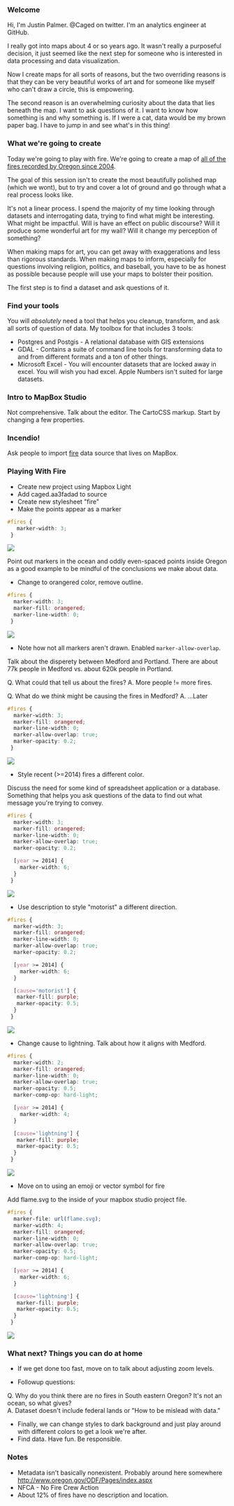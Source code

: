 ### Welcome
Hi, I'm Justin Palmer.  @Caged on twitter.  I'm an analytics engineer at GitHub.

I really got into maps about 4 or so years ago.  It wasn't really a purposeful decision, it just seemed like the next step for someone who is interested in data processing and data visualization.

Now I create maps for all sorts of reasons, but the two overriding reasons is that they can be very beautiful works of art and for someone like myself who can't draw a circle, this is empowering.

The second reason is an overwhelming curiosity about the data that lies beneath the map.  I want to ask questions of it. I want to know how something is and why something is.  If I were a cat, data would be my brown paper bag.  I have to jump in and see what's in this thing!

### What we're going to create

Today we're going to play with fire.  We're going to create a map of [all of the fires recorded by Oregon since 2004](https://data.oregon.gov/Natural-Resources/2005-2014-Fire-Data/9nkj-mp3y).

The goal of this session isn't to create the most beautifully polished map (which we wont), but to try and cover a lot of ground and go through what a real process looks like.

It's not a linear process.  I spend the majority of my time looking through datasets and interrogating data, trying to find what might be interesting. What might be impactful.  Will is have an effect on public discourse?  Will it produce some wonderful art for my wall?  Will it change my perception of something?

When making maps for art, you can get away with exaggerations and less than rigorous standards.  When making maps to inform, especially for questions involving religion, politics, and baseball, you have to be as honest as possible because people will use your maps to bolster their position.

The first step is to find a dataset and ask questions of it.

### Find your tools

You will *absolutely* need a tool that helps you cleanup, transform, and ask all sorts of question of data.  My toolbox for that includes 3 tools:

* Postgres and Postgis - A relational database with GIS extensions
* GDAL - Contains a suite of command line tools for transforming data to and from different formats and a ton of other things.
* Microsoft Excel - You will encounter datasets that are locked away in excel.  You will wish you had excel.  Apple Numbers isn't suited for large datasets.

### Intro to MapBox Studio
Not comprehensive.  Talk about the editor.  The CartoCSS markup.
Start by changing a few properties.

### Incendio!
Ask people to import [fire](https://data.oregon.gov/Natural-Resources/2005-2014-Fire-Data/9nkj-mp3y) data source that lives on MapBox.

### Playing With Fire
* Create new project using Mapbox Light
* Add caged.aa3fadad to source
* Create new stylesheet "fire"
* Make the points appear as a marker

```css
#fires {
   marker-width: 3;
 }
```

![](./images/step-1.png)

Point out markers in the ocean and oddly even-spaced points inside Oregon as a good example to be mindful of the conclusions we make about data.

* Change to orangered color, remove outline.

```css
#fires {
  marker-width: 3;
  marker-fill: orangered;
  marker-line-width: 0;
 }
 ```

 ![](./images/step-2.png)

* Note how not all markers aren't drawn.  Enabled `marker-allow-overlap`.

Talk about the disperety between Medford and Portland.  There are about 77k people in Medford vs. about 620k people in Portland.  

Q. What could that tell us about the fires?
A. More people != more fires.  

Q. What do we *think* might be causing the fires in Medford?
A. ...Later

```css
#fires {
  marker-width: 3;
  marker-fill: orangered;
  marker-line-width: 0;
  marker-allow-overlap: true;
  marker-opacity: 0.2;
 }
 ```

  ![](./images/step-3.png)

* Style recent (>=2014) fires a different color.

Discuss the need for some kind of spreadsheet application or a database.  Something that helps you ask questions of the data to find out what message you're trying to convey.

```css
#fires {
  marker-width: 3;
  marker-fill: orangered;
  marker-line-width: 0;
  marker-allow-overlap: true;
  marker-opacity: 0.2;

  [year >= 2014] {
    marker-width: 6;
  }
 }
 ```

![](./images/step-4.png)


* Use description to style "motorist" a different direction.

```css
#fires {
  marker-width: 3;
  marker-fill: orangered;
  marker-line-width: 0;
  marker-allow-overlap: true;
  marker-opacity: 0.2;

  [year >= 2014] {
    marker-width: 6;
  }

  [cause='motorist'] {
   marker-fill: purple;
   marker-opacity: 0.5;
  }
 }
 ```

![](./images/step-5.png)

* Change cause to lightning.  Talk about how it aligns with Medford.

```css
#fires {
  marker-width: 2;
  marker-fill: orangered;
  marker-line-width: 0;
  marker-allow-overlap: true;
  marker-opacity: 0.5;
  marker-comp-op: hard-light;

  [year >= 2014] {
    marker-width: 4;
  }

  [cause='lightning'] {
   marker-fill: purple;
   marker-opacity: 0.5;
  }
 }
```

![](./images/step-6.png)


* Move on to using an emoji or vector symbol for fire

Add flame.svg to the inside of your mapbox studio project file.

```css
#fires {
  marker-file: url(flame.svg);
  marker-width: 4;
  marker-fill: orangered;
  marker-line-width: 0;
  marker-allow-overlap: true;
  marker-opacity: 0.5;
  marker-comp-op: hard-light;

  [year >= 2014] {
    marker-width: 6;
  }

  [cause='lightning'] {
   marker-fill: purple;
   marker-opacity: 0.5;
  }
 }
 ```

 ![](./images/step-7.png)


### What next? Things you can do at home
* If we get done too fast, move on to talk about adjusting zoom levels.

* Followup questions:  

Q. Why do you think there are no fires in South eastern Oregon? It's not an ocean, so what gives?  
A. Dataset doesn't include federal lands or "How to be mislead with data."

* Finally, we can change styles to dark background and just play around with
  different colors to get a look we're after.
* Find data. Have fun. Be responsible.


### Notes
* Metadata isn't basically nonexistent.  Probably around here somewhere http://www.oregon.gov/ODF/Pages/index.aspx
* NFCA - No Fire Crew Action
* About 12% of fires have no description and location.  
